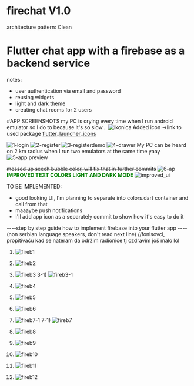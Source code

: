 # firechat V1.0

architecture pattern: Clean 

# Flutter chat app with a firebase as a backend service

notes:
- user authentication via email and password
- reusing widgets 
- light and dark theme
- creating chat rooms for 2 users

#APP SCREENSHOTS
my PC is crying every time when I run android emulator so I do to because it's so slow...
![ikonica](https://github.com/DjordjeSaric493/firechat/assets/57573848/23be73e0-0d5f-46f7-a051-118097f77b4d)
Added icon ->link to used package [flutter_launcher_icons](https://pub.dev/packages/flutter_launcher_icons)


![1-login](https://github.com/DjordjeSaric493/firechat/assets/57573848/75bbf319-c9a4-4c53-93e9-63cfcba8dd6c)
![2-register](https://github.com/DjordjeSaric493/firechat/assets/57573848/22c0d7be-d13e-45df-b7e7-79c5055fab1c)
![3-registerdemo](https://github.com/DjordjeSaric493/firechat/assets/57573848/c96636de-b8b0-46a8-821a-039142f260ab)
![4-drawer](https://github.com/DjordjeSaric493/firechat/assets/57573848/9c69e567-555a-48dd-ada5-3ff277c42c59)
My PC can be heard on 2 km radius when I run two emulators at the same time yaay
![5-app preview](https://github.com/DjordjeSaric493/firechat/assets/57573848/364085e7-a432-48d5-bde9-831aab8935fa)

~~messed up seech bubble color, will fix that in further commits~~ 
![6-ap](https://github.com/DjordjeSaric493/firechat/assets/57573848/2fa953c0-cefd-45a0-bb6c-48d64c2d989a)
<span style="color:green; font-weight:bold;">IMPROVED TEXT COLORS LIGHT AND DARK MODE</span>
![improved_ui](https://github.com/DjordjeSaric493/firechat/assets/57573848/c03abb77-a494-4558-81c2-e736fcdb3a57)



TO BE IMPLEMENTED:
- good looking UI, I'm planning to separate into colors.dart container and call from that
- maaaybe push notifications
- I'll add app icon as a separately commit to show how it's easy to do it
  

----step by step guide how to implement firebase into your flutter app ----
(non serbian language speakers, don't read next line)
//fonisovci, propitivaću kad se nateram da održim radionice tj ozdravim još malo  lol

1) ![fireb1](https://github.com/DjordjeSaric493/firechat/assets/57573848/d8ffa059-d763-43ab-bc44-530ef8dd2116)
2) ![fireb2](https://github.com/DjordjeSaric493/firechat/assets/57573848/b696e5d4-3406-4d35-a17d-1ca949728bb6)
3) ![fireb3](https://github.com/DjordjeSaric493/firechat/assets/57573848/4626f686-07a5-4401-8381-8f73e601fd35)
3-1) ![fireb3-1](https://github.com/DjordjeSaric493/firechat/assets/57573848/e55f13b8-de8f-4edd-b191-d19dd73d479c)

4) ![fireb4](https://github.com/DjordjeSaric493/firechat/assets/57573848/f1e06b97-e446-45ad-afc2-f87b9fc3a4e3)
5) ![fireb5](https://github.com/DjordjeSaric493/firechat/assets/57573848/68c75b54-db17-4656-86e0-140c9015252e)
6) ![fireb6](https://github.com/DjordjeSaric493/firechat/assets/57573848/17ceb69f-262d-4476-9029-f121f2fb2a0a)
7) ![fireb7-1](https://github.com/DjordjeSaric493/firechat/assets/57573848/2d528356-d33b-4a0c-af09-9b863d218cf8)
7-1) ![fireb7](https://github.com/DjordjeSaric493/firechat/assets/57573848/99a0c73e-cdfb-4f1a-8a3d-fc5fc7b233a7)
8) ![fireb8](https://github.com/DjordjeSaric493/firechat/assets/57573848/f1ecff32-a29d-420e-8a8a-f6b019996b1c)
9) ![fireb9](https://github.com/DjordjeSaric493/firechat/assets/57573848/096f1d33-e86a-419d-86a7-7d27f8b43103)
10) ![fireb10](https://github.com/DjordjeSaric493/firechat/assets/57573848/feb051a6-d4d5-4cd0-8ec5-6a864e438297)
11) ![fireb11](https://github.com/DjordjeSaric493/firechat/assets/57573848/d5261d42-6993-4e4e-877e-3c9518bbe3ab)
12) ![fireb12](https://github.com/DjordjeSaric493/firechat/assets/57573848/301d6552-84ad-4f69-8186-09946219f04b)










  


